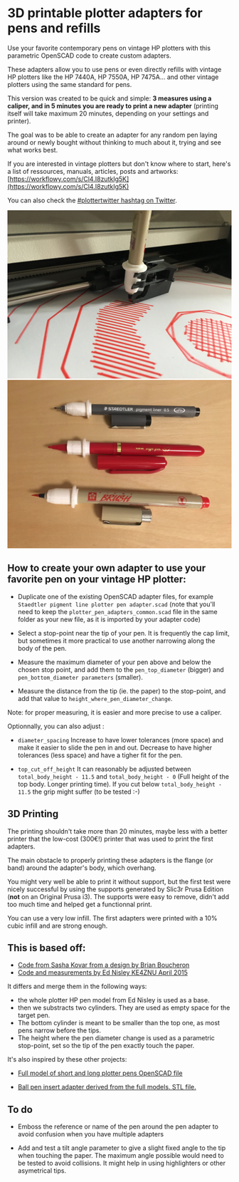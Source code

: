 # 3D printable plotter adapters for pens and refills

Use your favorite contemporary pens on vintage HP plotters with this parametric OpenSCAD code to create custom adapters.

These adapters allow you to use pens or even directly refills with vintage HP plotters like the HP 7440A, HP 7550A, HP 7475A… and other vintage plotters using the same standard for pens.

This version was created to be quick and simple: **3 measures using a caliper, and in 5 minutes you are ready to print a new adapter** (printing itself will take maximum 20 minutes, depending on your settings and printer).

The goal was to be able to create an adapter for any random pen laying around or newly bought without thinking to much about it, trying and see what works best.

If you are interested in vintage plotters but don't know where to start, here's a list of ressources, manuals, articles, posts and artworks: [https://workflowy.com/s/Cl4.I8zutkIg5K](https://workflowy.com/s/Cl4.I8zutkIg5K)

You can also check the [#plottertwitter hashtag on Twitter](https://twitter.com/hashtag/plottertwitter).

![sakura-pigma-adapter-drawing](images/sakura-pigma-adapter-drawing.jpg)
![three-pens-with-their-adapters](images/three-pens-with-their-adapters.jpg)

## How to create your own adapter to use your favorite pen on your vintage HP plotter:

- Duplicate one of the existing OpenSCAD adapter files, for example `Staedtler pigment line plotter pen adapter.scad` (note that you'll need to keep the `plotter_pen_adapters_common.scad` file in the same folder as your new file, as it is imported by your adapter code)

- Select a stop-point near the tip of your pen. It is frequently the cap limit, but sometimes it more practical to use another narrowing along the body of the pen.

- Measure the maximum diameter of your pen above and below the chosen stop point, and add them to the `pen_top_diameter` (bigger) and `pen_bottom_diameter parameters` (smaller).

- Measure the distance from the tip (ie. the paper) to the stop-point, and add that value to `height_where_pen_diameter_change`.

Note: for proper measuring, it is easier and more precise to use a caliper.

Optionnally, you can also adjust :

- `diameter_spacing` Increase to have lower tolerances (more space) and make it easier to slide the pen in and out. Decrease to have higher tolerances (less space) and have a tigher fit for the pen.

- `top_cut_off_height` It can reasonably be adjusted between `total_body_height - 11.5` and `total_body_height - 0` (Full height of the top body. Longer printing time). If you cut below `total_body_height - 11.5` the grip might suffer (to be tested :-)

## 3D Printing

The printing shouldn't take more than 20 minutes, maybe less with a better printer that the low-cost (300€!) printer that was used to print the first adapters.

The main obstacle to properly printing these adapters is the flange (or band) around the adapter's body, which overhang.

You might very well be able to print it without support, but the first test were nicely successful by using the supports generated by Slic3r Prusa Edition (**not** on an Original Prusa i3). The supports were easy to remove, didn't add too much time and helped get a functionnal print.

You can use a very low infill. The first adapters were printed with a 10% cubic infill and are strong enough.

## This is based off:

- [Code from Sasha Kovar from a design by Brian Boucheron](https://www.thingiverse.com/thing:1261805/)
- [Code and measurements by Ed Nisley KE4ZNU April 2015](https://softsolder.com/2015/04/21/hp-7475a-plotter-oem-pen-body-model/) 

It differs and merge them in the following ways:

- the whole plotter HP pen model from Ed Nisley is used as a base. 
- then we substracts two cylinders. They are used as empty space for the target pen.
- The bottom cylinder is meant to be smaller than the top one, as most pens narrow before the tips.
-  The height where the pen diameter change is used as a parametric stop-point, set so the tip of the pen exactly touch the paper. 

It's also inspired by these other projects:

- [Full model of short and long plotter pens OpenSCAD file](https://www.thingiverse.com/thing:227985)

- [Ball pen insert adapter derived from the full models. STL file.](https://www.thingiverse.com/thing:762716)

## To do

- Emboss the reference or name of the pen around the pen adapter to avoid confusion when you have multiple adapters

- Add and test a tilt angle parameter to give a slight fixed angle to the tip when touching the paper. The maximum angle possible would need to be tested to avoid collisions. It might help in using highlighters or other asymetrical tips.